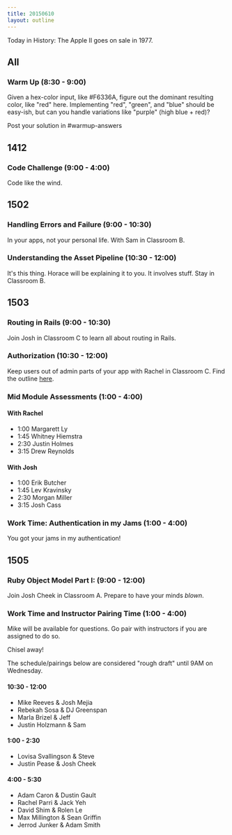```yaml
---
title: 20150610
layout: outline
---
```


Today in History: The Apple II goes on sale in 1977.

## All

### Warm Up (8:30 - 9:00)

Given a hex-color input, like #F6336A, figure out the dominant resulting color, like "red" here. Implementing "red", "green", and "blue" should be easy-ish, but can you handle variations like "purple" (high blue + red)?

Post your solution in #warmup-answers


## 1412

### Code Challenge (9:00 - 4:00)

Code like the wind.


## 1502

### Handling Errors and Failure (9:00 - 10:30)

In your apps, not your personal life.  With Sam in Classroom B.

### Understanding the Asset Pipeline (10:30 - 12:00)

It's this thing. Horace will be explaining it to you. It involves stuff. Stay in Classroom B.


## 1503

### Routing in Rails (9:00 - 10:30)

Join Josh in Classroom C to learn all about routing in Rails.

### Authorization (10:30 - 12:00)

Keep users out of admin parts of your app with Rachel in Classroom C. Find the outline [here](https://github.com/turingschool/lesson_plans/blob/master/ruby_02-web_applications_with_ruby/authorization.markdown). 

### Mid Module Assessments (1:00 - 4:00)

#### With Rachel

* 1:00 Margarett Ly
* 1:45 Whitney Hiemstra
* 2:30 Justin Holmes
* 3:15 Drew Reynolds

#### With Josh 

* 1:00 Erik Butcher
* 1:45 Lev Kravinsky
* 2:30 Morgan Miller
* 3:15 Josh Cass

### Work Time: Authentication in my Jams (1:00 - 4:00) 

You got your jams in my authentication!


## 1505

### Ruby Object Model Part I: (9:00 - 12:00)

Join Josh Cheek in Classroom A. Prepare to have your minds *blown*.


### Work Time and Instructor Pairing Time (1:00 - 4:00)

Mike will be available for questions. Go pair with instructors if you are assigned to do so.

Chisel away!

The schedule/pairings below are considered "rough draft" until 9AM on Wednesday.

#### 10:30 - 12:00

* Mike Reeves & Josh Mejia
* Rebekah Sosa & DJ Greenspan
* Marla Brizel & Jeff
* Justin Holzmann & Sam

#### 1:00 - 2:30

* Lovisa Svallingson & Steve
* Justin Pease & Josh Cheek

#### 4:00 - 5:30

* Adam Caron & Dustin Gault
* Rachel Parri & Jack Yeh
* David Shim & Rolen Le
* Max Millington & Sean Griffin
* Jerrod Junker & Adam Smith
